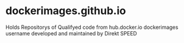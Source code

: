 dockerimages.github.io
======================

Holds Repositorys of Qualifyed code from hub.docker.io dockerimages username developed and maintained by Direkt SPEED
